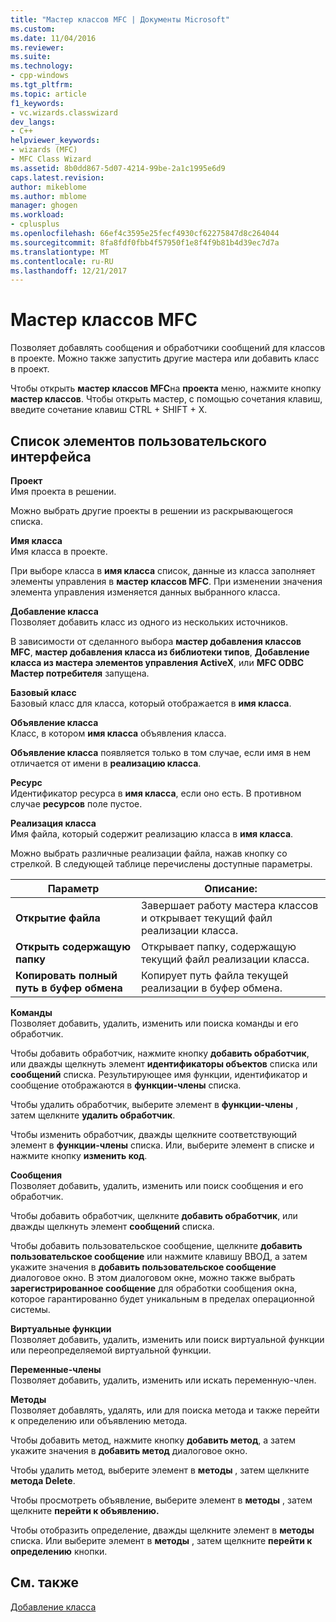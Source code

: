 ```yaml
---
title: "Мастер классов MFC | Документы Microsoft"
ms.custom: 
ms.date: 11/04/2016
ms.reviewer: 
ms.suite: 
ms.technology:
- cpp-windows
ms.tgt_pltfrm: 
ms.topic: article
f1_keywords:
- vc.wizards.classwizard
dev_langs:
- C++
helpviewer_keywords:
- wizards (MFC)
- MFC Class Wizard
ms.assetid: 8b0dd867-5d07-4214-99be-2a1c1995e6d9
caps.latest.revision: 
author: mikeblome
ms.author: mblome
manager: ghogen
ms.workload:
- cplusplus
ms.openlocfilehash: 66ef4c3595e25fecf4930cf62275847d8c264044
ms.sourcegitcommit: 8fa8fdf0fbb4f57950f1e8f4f9b81b4d39ec7d7a
ms.translationtype: MT
ms.contentlocale: ru-RU
ms.lasthandoff: 12/21/2017
---
```

# <a name="mfc-class-wizard"></a>Мастер классов MFC
Позволяет добавлять сообщения и обработчики сообщений для классов в проекте. Можно также запустить другие мастера или добавить класс в проект.  
  
 Чтобы открыть **мастер классов MFC**на **проекта** меню, нажмите кнопку **мастер классов**. Чтобы открыть мастер, с помощью сочетания клавиш, введите сочетание клавиш CTRL + SHIFT + X.  
  
## <a name="uielement-list"></a>Список элементов пользовательского интерфейса  
 **Проект**  
 Имя проекта в решении.  
  
 Можно выбрать другие проекты в решении из раскрывающегося списка.  
  
 **Имя класса**  
 Имя класса в проекте.  
  
 При выборе класса в **имя класса** список, данные из класса заполняет элементы управления в **мастер классов MFC**. При изменении значения элемента управления изменяется данных выбранного класса.  
  
 **Добавление класса**  
 Позволяет добавить класс из одного из нескольких источников.  
  
 В зависимости от сделанного выбора **мастер добавления классов MFC**, **мастер добавления класса из библиотеки типов**, **Добавление класса из мастера элементов управления ActiveX**, или **MFC ODBC Мастер потребителя** запущена.  
  
 **Базовый класс**  
 Базовый класс для класса, который отображается в **имя класса**.  
  
 **Объявление класса**  
 Класс, в котором **имя класса** объявления класса.  
  
 **Объявление класса** появляется только в том случае, если имя в нем отличается от имени в **реализацию класса**.  
  
 **Ресурс**  
 Идентификатор ресурса в **имя класса**, если оно есть. В противном случае **ресурсов** поле пустое.  
  
 **Реализация класса**  
 Имя файла, который содержит реализацию класса в **имя класса**.  
  
 Можно выбрать различные реализации файла, нажав кнопку со стрелкой. В следующей таблице перечислены доступные параметры.  
  
|Параметр|Описание:|  
|------------|-----------------|  
|**Открытие файла**|Завершает работу мастера классов и открывает текущий файл реализации класса.|  
|**Открыть содержащую папку**|Открывает папку, содержащую текущий файл реализации класса.|  
|**Копировать полный путь в буфер обмена**|Копирует путь файла текущей реализации в буфер обмена.|  
  
 **Команды**  
 Позволяет добавить, удалить, изменить или поиска команды и его обработчик.  
  
 Чтобы добавить обработчик, нажмите кнопку **добавить обработчик**, или дважды щелкнуть элемент **идентификаторы объектов** списка или **сообщений** списка. Результирующее имя функции, идентификатор и сообщение отображаются в **функции-члены** списка.  
  
 Чтобы удалить обработчик, выберите элемент в **функции-члены** , затем щелкните **удалить обработчик**.  
  
 Чтобы изменить обработчик, дважды щелкните соответствующий элемент в **функции-члены** списка. Или, выберите элемент в списке и нажмите кнопку **изменить код**.  
  
 **Сообщения**  
 Позволяет добавить, удалить, изменить или поиск сообщения и его обработчик.  
  
 Чтобы добавить обработчик, щелкните **добавить обработчик**, или дважды щелкнуть элемент **сообщений** списка.  
  
 Чтобы добавить пользовательское сообщение, щелкните **добавить пользовательское сообщение** или нажмите клавишу ВВОД, а затем укажите значения в **добавить пользовательское сообщение** диалоговое окно. В этом диалоговом окне, можно также выбрать **зарегистрированное сообщение** для обработки сообщения окна, которое гарантированно будет уникальным в пределах операционной системы.  
  
 **Виртуальные функции**  
 Позволяет добавить, удалить, изменить или поиск виртуальной функции или переопределяемой виртуальной функции.  
  
 **Переменные-члены**  
 Позволяет добавить, удалить, изменить или искать переменную-член.  
  
 **Методы**  
 Позволяет добавлять, удалять, или для поиска метода и также перейти к определению или объявлению метода.  
  
 Чтобы добавить метод, нажмите кнопку **добавить метод**, а затем укажите значения в **добавить метод** диалоговое окно.  
  
 Чтобы удалить метод, выберите элемент в **методы** , затем щелкните **метода Delete**.  
  
 Чтобы просмотреть объявление, выберите элемент в **методы** , затем щелкните **перейти к объявлению.**  
  
 Чтобы отобразить определение, дважды щелкните элемент в **методы** списка. Или выберите элемент в **методы** , затем щелкните **перейти к определению** кнопки.  
  
## <a name="see-also"></a>См. также  
 [Добавление класса](../../ide/adding-a-class-visual-cpp.md)
